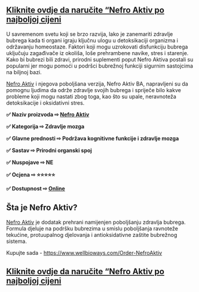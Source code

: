 <div class="markdown-heading" dir="auto">
<div class="markdown-heading" dir="auto">
<div class="markdown-heading" dir="auto">&nbsp;</div>
<h2><a href="https://www.wellbioways.com/Order-NefroAktiv">Kliknite ovdje da naručite &ldquo;Nefro Aktiv po najboljoj cijeni</a></h2>
<p>U savremenom svetu koji se brzo razvija, lako je zanemariti zdravlje bubrega kada ti organi igraju ključnu ulogu u detoksikaciji organizma i održavanju homeostaze. Faktori koji mogu uzrokovati disfunkciju bubrega uključuju zagađivače iz okoli&scaron;a, lo&scaron;e prehrambene navike, stres i starenje. Kako bi bubrezi bili zdravi, prirodni suplementi poput Nefro Aktiva postali su popularni jer mogu pomoći u podr&scaron;ci bubrežnoj funkciji sigurnim sastojcima na biljnoj bazi.</p>
<p><a href="https://www.wellbioways.com/bs/nefro-aktiv/">Nefro Aktiv</a>&nbsp;i njegova pobolj&scaron;ana verzija, Nefro Aktiv BA, napravljeni su da pomognu ljudima da održe zdravlje svojih bubrega i spriječe bilo kakve probleme koji mogu nastati zbog toga, kao &scaron;to su upale, neravnoteža detoksikacije i oksidativni stres.</p>
<p><strong>✅ Naziv proizvoda ⇨&nbsp;<a href="https://www.wellbioways.com/bs/nefro-aktiv/">Nefro Aktiv</a></strong></p>
<p><strong>✅ Kategorija ⇨ Zdravlje mozga</strong></p>
<p><strong>✅ Glavne prednosti ⇨ Podržava kognitivne funkcije i zdravlje mozga</strong></p>
<p><strong>✅ Sastav ⇨ Prirodni organski spoj</strong></p>
<p><strong>✅ Nuspojave ⇨ NE</strong></p>
<p><strong>✅ Ocjena ⇨ ⭐⭐⭐⭐⭐</strong></p>
<p><strong>✅ Dostupnost ⇨&nbsp;<a href="https://www.wellbioways.com/Order-NefroAktiv">Online</a></strong></p>
<h2><strong>&Scaron;ta je Nefro Aktiv?</strong></h2>
<p><a href="https://www.wellbioways.com/bs/nefro-aktiv/">Nefro Aktiv</a>&nbsp;je dodatak prehrani namijenjen pobolj&scaron;anju zdravlja bubrega. Formula djeluje na podr&scaron;ku bubrezima u smislu pobolj&scaron;anja ravnoteže tekućine, protuupalnog djelovanja i antioksidativne za&scaron;tite bubrežnog sistema.</p>
<p>Kupujte sada - <a href="https://www.wellbioways.com/Order-NefroAktiv">https://www.wellbioways.com/Order-NefroAktiv</a></p>
<h2><a href="https://www.wellbioways.com/Order-NefroAktiv">Kliknite ovdje da naručite &ldquo;Nefro Aktiv po najboljoj cijeni</a></h2>
</div>
</div>
